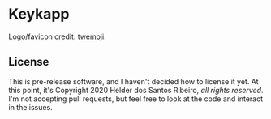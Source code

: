 # Keykapp

Logo/favicon credit: [twemoji](https://github.com/twitter/twemoji).

## License

This is pre-release software, and I haven't decided how to license it yet. At
this point, it's Copyright 2020 Helder dos Santos Ribeiro, _all rights
reserved_. I'm not accepting pull requests, but feel free to look at the code
and interact in the issues.
